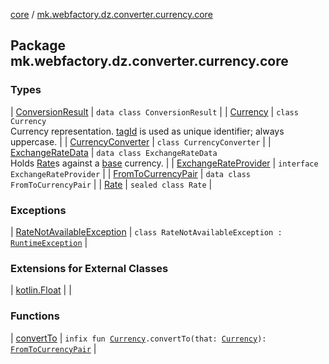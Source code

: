 [core](../index.md) / [mk.webfactory.dz.converter.currency.core](./index.md)

## Package mk.webfactory.dz.converter.currency.core

### Types

| [ConversionResult](-conversion-result/index.md) | `data class ConversionResult` |
| [Currency](-currency/index.md) | `class Currency`<br>Currency representation. [tagId](-currency/tag-id.md) is used as unique identifier; always uppercase. |
| [CurrencyConverter](-currency-converter/index.md) | `class CurrencyConverter` |
| [ExchangeRateData](-exchange-rate-data/index.md) | `data class ExchangeRateData`<br>Holds [Rate](-rate/index.md)s against a [base](-exchange-rate-data/base.md) currency. |
| [ExchangeRateProvider](-exchange-rate-provider/index.md) | `interface ExchangeRateProvider` |
| [FromToCurrencyPair](-from-to-currency-pair/index.md) | `data class FromToCurrencyPair` |
| [Rate](-rate/index.md) | `sealed class Rate` |

### Exceptions

| [RateNotAvailableException](-rate-not-available-exception/index.md) | `class RateNotAvailableException : `[`RuntimeException`](https://docs.oracle.com/javase/6/docs/api/java/lang/RuntimeException.html) |

### Extensions for External Classes

| [kotlin.Float](kotlin.-float/index.md) |  |

### Functions

| [convertTo](convert-to.md) | `infix fun `[`Currency`](-currency/index.md)`.convertTo(that: `[`Currency`](-currency/index.md)`): `[`FromToCurrencyPair`](-from-to-currency-pair/index.md) |

